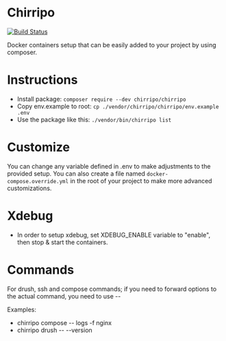 Chirripo
========

[![Build Status](https://travis-ci.org/chirripo/chirripo.svg?branch=master)](https://travis-ci.org/chirripo/chirripo)

Docker containers setup that can be easily added to your project by using composer.

# Instructions

- Install package: `composer require --dev chirripo/chirripo`
- Copy env.example to root: `cp ./vendor/chirripo/chirripo/env.example .env`
- Use the package like this: `./vendor/bin/chirripo list`

# Customize

You can change any variable defined in .env to make adjustments to the provided setup. You can also create a file named `docker-compose.override.yml` in the root of your project to make more advanced customizations.

# Xdebug

- In order to setup xdebug, set XDEBUG_ENABLE variable to "enable", then stop & start the containers.

# Commands

For drush, ssh and compose commands; if you need to forward options to the actual command, you need to use --

Examples:
- chirripo compose -- logs -f nginx
- chirripo drush -- --version
